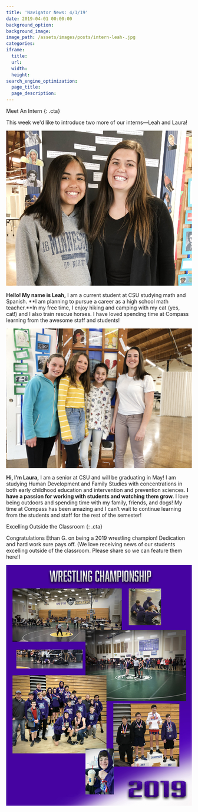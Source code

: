 ```yaml
---
title: 'Navigator News: 4/1/19'
date: 2019-04-01 00:00:00
background_option:
background_image:
image_path: /assets/images/posts/intern-leah-.jpg
categories:
iframe:
  title:
  url:
  width:
  height:
search_engine_optimization:
  page_title:
  page_description:
---
```


Meet An Intern
{: .cta}

This week we'd like to introduce two more of our interns—Leah and Laura!

![](/assets/images/intern-laura.jpg)

**Hello! My name is Leah,** I am a current student at CSU studying math and Spanish. **I am planning to pursue a career as a high school math teacher.**In my free time, I enjoy hiking and camping with my cat (yes, cat!) and I also train rescue horses. I have loved spending time at Compass learning from the awesome staff and students!

![](/assets/images/intern-leah-.jpg)

**Hi, I’m Laura,** I am a senior at CSU and will be graduating in May! I am studying Human Development and Family Studies with concentrations in both early childhood education and intervention and prevention sciences. **I have a passion for working with students and watching them grow.** I love being outdoors and spending time with my family, friends, and dogs! My time at Compass has been amazing and I can’t wait to continue learning from the students and staff for the rest of the semester!

Excelling Outside the Classroom
{: .cta}

Congratulations Ethan G. on being a 2019 wrestling champion! Dedication and hard work sure pays off. (We love receiving news of our students excelling outside of the classroom. Please share so we can feature them here!)

![](/assets/images/ethan-goldfain-is-a-2019-wrestling-champion.jpg)